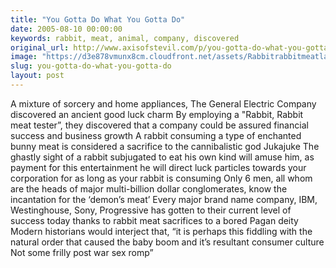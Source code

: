 ```yaml
---
title: "You Gotta Do What You Gotta Do"
date: 2005-08-10 00:00:00
keywords: rabbit, meat, animal, company, discovered
original_url: http://www.axisofstevil.com/p/you-gotta-do-what-you-gotta-do
image: "https://d3e878vmunx8cm.cloudfront.net/assets/Rabbitrabbitmeatlarge.jpg"
slug: you-gotta-do-what-you-gotta-do
layout: post
---
```


A mixture of sorcery and home appliances, The General Electric Company discovered an ancient good luck charm By employing a &quot;Rabbit, Rabbit meat tester”, they discovered that a company could be assured financial success and business growth A rabbit consuming a type of enchanted bunny meat is considered a sacrifice to the cannibalistic god Jukajuke The ghastly sight of a rabbit subjugated to eat his own kind will amuse him, as payment for this entertainment he will direct luck particles towards your corporation for as long as your rabbit is consuming Only 6 men, all whom are the heads of major multi-billion dollar conglomerates, know the incantation for the ‘demon’s meat’ Every major brand name company, IBM, Westinghouse, Sony, Progressive has gotten to their current level of success today thanks to rabbit meat sacrifices to a bored Pagan deity Modern historians would interject that, “it is perhaps this fiddling with the natural order that caused the baby boom and it’s resultant consumer culture Not some frilly post war sex romp”

